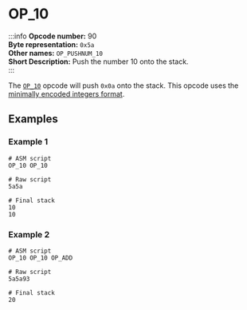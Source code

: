 # OP_10
:::info
**Opcode number:** 90  
**Byte representation:** `0x5a`  
**Other names:** `OP_PUSHNUM_10`  
**Short Description:** Push the number 10 onto the stack.  
:::

The [`OP_10`](./OP_10.md) opcode will push `0x0a` onto the stack. This opcode uses the [minimally encoded integers format](../script/numbers.md#minimally-encoded-integers).

## Examples
### Example 1
```shell
# ASM script
OP_10 OP_10

# Raw script
5a5a

# Final stack
10
10
```

### Example 2
```shell
# ASM script
OP_10 OP_10 OP_ADD

# Raw script
5a5a93

# Final stack
20
```
